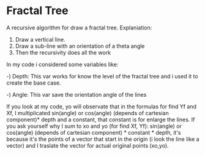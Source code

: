 # Fractal Tree
A recursive  algorithm for draw a fractal tree.
Explaniation:
1) Draw a vertical line.
2) Draw a sub-line with an orientation of a theta angle
3) Then the recursivity does all the work

In my code i considered some variables like:

-) Depth: This var works for know the level of the fractal tree and i used it to create the base case.

-) Angle: This var save the orientation angle of the lines

If you look at my code, yo will observate that in the formulas for find Yf and Xf, I multiplicated sin(angle) or cos(angle) (depends of cartesian component)* depth and a constant, that constant is for enlarge the lines. If you ask yourself why I sum to xo and yo (for find Xf, Yf): sin(angle) or cos(angle) (depends of cartesian component) * constant * depth, it's because it's  the points of a vector that start in the origin  (i look the line like a vector) and I traslate the vector for actual original points (xo,yo).
